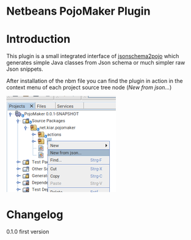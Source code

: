 Netbeans PojoMaker Plugin
=========================

# Introduction

This plugin is a small integrated interface of [jsonschema2pojo](https://www.jsonschema2pojo.org/) which generates simple 
Java classes from Json schema or much simpler raw Json snippets. 

After installation of the nbm file you can find the plugin in action in the context menu of each project source tree node (_New from json..._)

![Where can I find the Plugin](./assets/PojoMakerAction.png)


# Changelog

0.1.0 first version